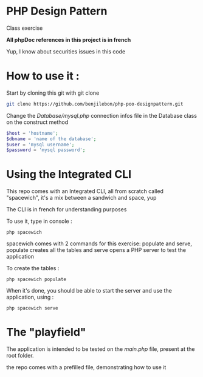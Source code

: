 # PHP Design Pattern

Class exercise

**All phpDoc references in this project is in french**

Yup, I know about securities issues in this code

# How to use it :

Start by cloning this git with git clone

```bash
git clone https://github.com/benjilebon/php-poo-designpattern.git
```

Change the *Database/mysql.php* connection infos file in the Database class on the construct method

```php
$host = 'hostname';
$dbname = 'name of the database';
$user = 'mysql username';
$password = 'mysql password';
```

# Using the Integrated CLI

This repo comes with an Integrated CLI, all from scratch called "spacewich", it's a mix between a sandwich and space, yup

The CLI is in french for understanding purposes

To use it, type in console :

```php spacewich```

spacewich comes with 2 commands for this exercise: populate and serve, populate creates all the tables and serve opens a PHP server to test the application

To create the tables :

```php spacewich populate```

When it's done, you should be able to start the server and use the application, using :

```php spacewich serve```


# The "playfield"

The application is intended to be tested on the *main.php* file, present at the root folder.

the repo comes with a prefilled file, demonstrating how to use it
